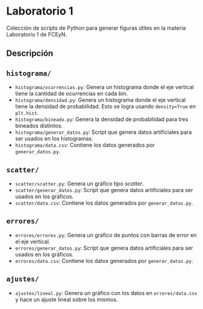 # Laboratorio 1

Colección de scripts de Python para generar figuras útiles en la materia Laboratorio 1 de FCEyN.

## Descripción

## ```histograma/```

- ```histograma/ocurrencias.py```: Genera un histograma donde el eje vertical tiene la cantidad de ocurrencias en cada bin.
- ```histograma/densidad.py```: Genera un histograma donde el eje vertical tiene la densidad de probabilidad. Esto se logra usando ```density=True``` en ```plt.hist```.
- ```histograma/bineado.py```: Genera la densidad de probabilidad para tres bineados distintos.
- ```histograma/generar_datos.py```: Script que genera datos artificiales para ser usados en los histogramas.
- ```histograma/data.csv```: Contiene los datos generados por ```generar_datos.py```.

## ```scatter/```

- ```scatter/scatter.py```: Genera un gráfico tipo _scatter_.
- ```scatter/generar_datos.py```: Script que genera datos artificiales para ser usados en los gráficos.
- ```scatter/data.csv```: Contiene los datos generados por ```generar_datos.py```.

## ```errores/```

- ```errores/errores.py```: Genera un gráfico de puntos con barras de error en el eje vertical.
- ```errores/generar_datos.py```: Script que genera datos artificiales para ser usados en los gráficos.
- ```errores/data.csv```: Contiene los datos generados por ```generar_datos.py```.

## ```ajustes/```

- ```ajustes/lineal.py```: Genera un gráfico con los datos en ```errores/data.csv``` y hace un ajuste lineal sobre los mismos.